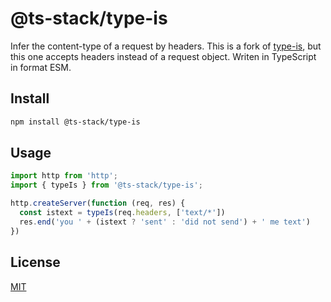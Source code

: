 # @ts-stack/type-is

Infer the content-type of a request by headers. This is a fork of [type-is](https://github.com/jshttp/type-is), but this one accepts headers instead of a request object. Writen in TypeScript in format ESM.

## Install

```sh
npm install @ts-stack/type-is
```

## Usage

```ts
import http from 'http';
import { typeIs } from '@ts-stack/type-is';

http.createServer(function (req, res) {
  const istext = typeIs(req.headers, ['text/*'])
  res.end('you ' + (istext ? 'sent' : 'did not send') + ' me text')
})
```

## License

[MIT](LICENSE)
